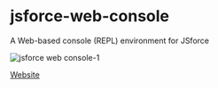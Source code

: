 # jsforce-web-console
A Web-based console (REPL) environment for JSforce

![jsforce web console-1](https://cloud.githubusercontent.com/assets/23387/9421560/949216ce-48b0-11e5-8e70-e8fe5abdca66.jpg)

[Website](https://jsforce.github.io/jsforce-web-console)
